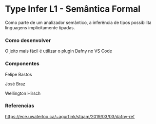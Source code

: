 # Type Infer L1 - Semântica Formal

Como parte de um analizador semântico, a inferência de tipos
possibilita linguagens implicitamente tipadas.

### Como desenvolver
O jeito mais fácil é utilizar o plugin Dafny no VS Code

### Componentes
Felipe Bastos

José Braz

Wellington Hirsch

### Referencias 
https://ece.uwaterloo.ca/~agurfink/stqam/2019/03/03/dafny-ref

